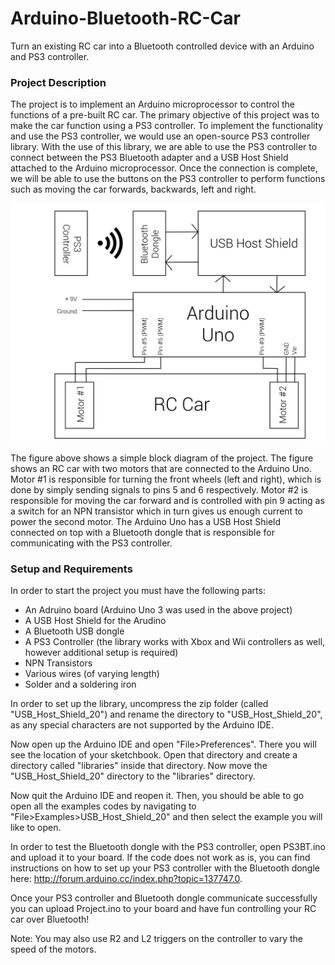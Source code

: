 # Arduino-Bluetooth-RC-Car
Turn an existing RC car into a Bluetooth controlled device with an Arduino and PS3 controller.

### Project Description

The project is to implement an Arduino microprocessor to control the functions of a pre-built RC car. The primary objective of this project was to make the car function using a PS3 controller. To implement the functionality and use the PS3 controller, we would use an open-source PS3 controller library. With the use of this library, we are able to use the PS3 controller to connect between the PS3 Bluetooth adapter and a USB Host Shield attached to the Arduino microprocessor. Once the connection is complete, we will be able to use the buttons on the PS3 controller to perform functions such as moving the car forwards, backwards, left and right.

![Alt text](https://github.com/nsalerni/Arduino-Bluetooth-RC-Car/blob/master/SBD_CPS310.png "Figure 1")

The figure above shows a simple block diagram of the project. The figure shows an RC car with two motors
that are connected to the Arduino Uno. Motor #1 is responsible for turning the front wheels (left and right), which is done by simply sending signals to pins 5 and 6 respectively. Motor #2 is responsible for moving the car forward and is controlled with pin 9 acting as a switch for an NPN transistor which in turn gives us enough current to power the second motor. The Arduino Uno has a USB Host Shield connected on top with a Bluetooth dongle that is responsible for communicating with the PS3 controller.

### Setup and Requirements

In order to start the project you must have the following parts:
  - An Adruino board (Arduino Uno 3 was used in the above project)
  - A USB Host Shield for the Arudino 
  - A Bluetooth USB dongle 
  - A PS3 Controller (the library works with Xbox and Wii controllers as well, however additional setup is required)
  - NPN Transistors 
  - Various wires (of varying length)
  - Solder and a soldering iron

In order to set up the library, uncompress the zip folder (called "USB\_Host\_Shield\_20") and rename the directory to "USB\_Host\_Shield\_20", as any special characters are not supported by the Arduino IDE.

Now open up the Arduino IDE and open "File>Preferences". There you will see the location of your sketchbook. Open that directory and create a directory called "libraries" inside that directory. Now move the "USB\_Host\_Shield\_20" directory to the "libraries" directory.

Now quit the Arduino IDE and reopen it. Then, you should be able to go open all the examples codes by navigating to "File>Examples>USB\_Host\_Shield\_20" and then select the example you will like to open.

In order to test the Bluetooth dongle with the PS3 controller, open PS3BT.ino and upload it to your board. If the code does not work as is, you can find instructions on how to set up your PS3 controller with the Bluetooth dongle here: http://forum.arduino.cc/index.php?topic=137747.0.

Once your PS3 controller and Bluetooth dongle communicate successfully you can upload Project.ino to your board and have fun controlling your RC car over Bluetooth!

Note: You may also use R2 and L2 triggers on the controller to vary the speed of the motors.
